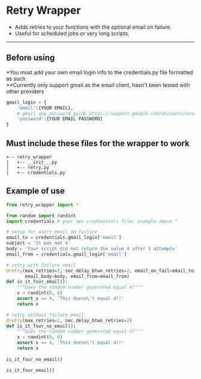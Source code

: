 # Retry Wrapper

- Adds retries to your functions with the optional email on failure. 
- Useful for scheduled jobs or very long scripts.
___

## Before using
*You must add your own email login info to the credentials.py file formatted as such<br /> 
**Currently only support gmail as the email client, hasn't been tested with other providers

```python
gmail_login = {
    'email':{YOUR EMAIL},
    # gmail app password guide https://support.google.com/accounts/answer/185833?hl=en
    'password':{YOUR EMAIL PASSWORD} 
}
```
## Must include these files for the wrapper to work
```
+-- retry_wrapper
|   +-- __init__.py
|   +-- retry.py
|   +-- credentials.py
```
    
    
## Example of use
```python
from retry_wrapper import *

from random import randint
import credentials # your own credientials file; example above ^

# setup for alert email on failure
email_to = credentials.gmail_login['email']
subject = 'It was not 4'
body = 'Your script did not return the value 4 after 2 attempts'
email_from = credentials.gmail_login['email']

# retry with failure email
@retry(max_retries=2, sec_delay_btwn_retries=2, email_on_fail=email_to, email_subject=subject,
       email_body=body, email_from=email_from)
def is_it_four_email():
    """Does the random number generated equal 4?"""
    x = randint(0, 6)
    assert x == 4, 'This doesn\'t equal 4!!'
    return x

# retry without failure email
@retry(max_retries=2, sec_delay_btwn_retries=2)
def is_it_four_no_email():
    """Does the random number generated equal 4?"""
    x = randint(0, 6)
    assert x == 4, 'This doesn\'t equal 4!!'
    return x
    
is_it_four_no_email()

is_it_four_email()
```
